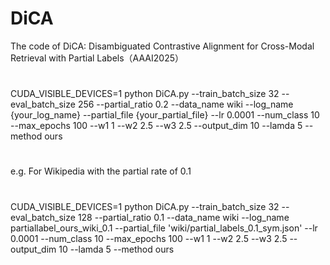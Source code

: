 # DiCA
The code of DiCA: Disambiguated Contrastive Alignment for Cross-Modal Retrieval with Partial Labels（AAAI2025）

#
CUDA_VISIBLE_DEVICES=1 python DiCA.py --train_batch_size 32 --eval_batch_size 256 --partial_ratio 0.2 --data_name wiki --log_name {your_log_name} --partial_file {your_partial_file} --lr 0.0001 --num_class 10 --max_epochs 100 --w1 1 --w2 2.5 --w3 2.5 --output_dim 10 --lamda 5 --method ours

#
e.g. For Wikipedia with the partial rate of 0.1
#

CUDA_VISIBLE_DEVICES=1 python DiCA.py --train_batch_size 32 --eval_batch_size 128 --partial_ratio 0.1 --data_name wiki --log_name partiallabel_ours_wiki_0.1 --partial_file 'wiki/partial_labels_0.1_sym.json' --lr 0.0001 --num_class 10 --max_epochs 100 --w1 1 --w2 2.5 --w3 2.5 --output_dim 10 --lamda 5 --method ours
